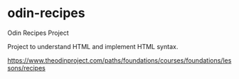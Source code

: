 # odin-recipes
Odin Recipes Project

Project to understand HTML and implement HTML syntax.

https://www.theodinproject.com/paths/foundations/courses/foundations/lessons/recipes